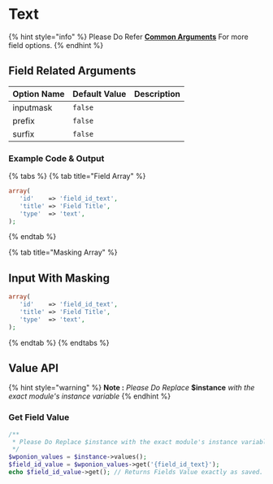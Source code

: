 # Text

{% hint style="info" %}
Please Do Refer [**Common Arguments**](https://wponion.gitbook.io/docs/fields) For more field options.
{% endhint %}

## Field Related Arguments

| **Option Name** | **Default Value** | **Description** |
| :--- | :--- | :--- |
|  inputmask |  `false` |  |
|  prefix | `false` |  |
|  surfix | `false` |  |

### Example Code & Output

{% tabs %}
{% tab title="Field Array" %}
```php
array(
   'id'    => 'field_id_text',
   'title' => 'Field Title',
   'type'  => 'text',
);
```
{% endtab %}

{% tab title="Masking Array" %}
## Input With Masking

```php
array(
   'id'    => 'field_id_text',
   'title' => 'Field Title',
   'type'  => 'text',
);
```
{% endtab %}
{% endtabs %}

## Value API

{% hint style="warning" %}
**Note :**  _Please Do Replace_ **$instance** _with the exact module's instance variable_
{% endhint %}

### Get Field Value

```php
/**
 * Please Do Replace $instance with the exact module's instance variable
 */
$wponion_values = $instance->values();
$field_id_value = $wponion_values->get('{field_id_text}');
echo $field_id_value->get(); // Returns Fields Value exactly as saved.
```

